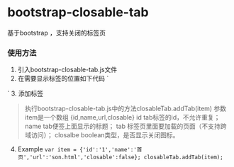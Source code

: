 # bootstrap-closable-tab
基于bootstrap ，支持关闭的标签页
### 使用方法
1. 引入bootstrap-closable-tab.js文件
2. 在需要显示标签的位置如下代码
`
    <!-- 此处是相关代码 -->
    <ul class="nav nav-tabs" role="tablist">
    </ul>
    <div class="tab-content" style="width:100%;">
    </div>
    <!-- 相关代码结束 -->
`
3. 添加标签
> 执行bootstrap-closable-tab.js中的方法closableTab.addTab(item)
> 参数item是一个数组 {id,name,url,closable}
> id tab标签的id，不允许重复；
> name tab便签上面显示的标题；
> tab 标签页里面要加载的页面（不支持跨域访问）；
> closalbe boolean类型，是否显示关闭图标。
4. Example
`
    var item = {'id':'1','name':'首页','url':'son.html','closable':false};
    closableTab.addTab(item);
`